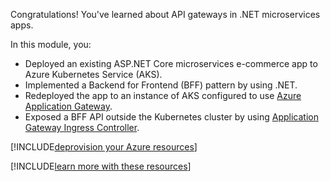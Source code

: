 Congratulations! You've learned about API gateways in .NET microservices apps.

In this module, you:

- Deployed an existing ASP.NET Core microservices e-commerce app to Azure Kubernetes Service (AKS).
- Implemented a Backend for Frontend (BFF) pattern by using .NET.
- Redeployed the app to an instance of AKS configured to use [Azure Application Gateway](/azure/application-gateway/overview).
- Exposed a BFF API outside the Kubernetes cluster by using [Application Gateway Ingress Controller](/azure/application-gateway/ingress-controller-overview).

[!INCLUDE[deprovision your Azure resources](../../includes/microservices/remove-az-resources.md)]

[!INCLUDE[learn more with these resources](../../includes/microservices/learn-more.md)]

